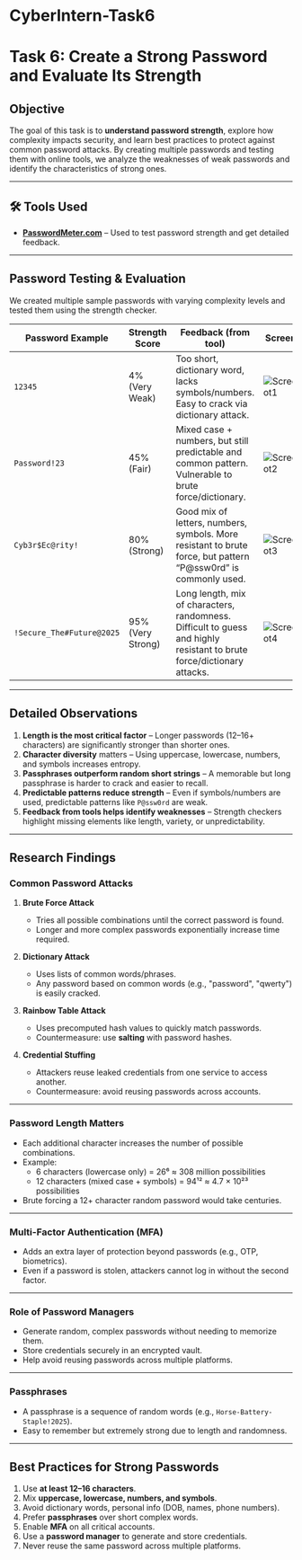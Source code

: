 # CyberIntern-Task6

#  Task 6: Create a Strong Password and Evaluate Its Strength

##  Objective
The goal of this task is to **understand password strength**, explore how complexity impacts security, and learn best practices to protect against common password attacks. By creating multiple passwords and testing them with online tools, we analyze the weaknesses of weak passwords and identify the characteristics of strong ones.  

---

## 🛠 Tools Used
- **[PasswordMeter.com](https://www.passwordmeter.com/)** – Used to test password strength and get detailed feedback.    

---

##  Password Testing & Evaluation

We created multiple sample passwords with varying complexity levels and tested them using the strength checker.  

| Password Example | Strength Score | Feedback (from tool) | Screenshot |
|------------------|----------------|-----------------------|------------|
| `12345`   | 4% (Very Weak)     | Too short, dictionary word, lacks symbols/numbers. Easy to crack via dictionary attack. | ![Screenshot1](screenshots/screen1.png) |
| `Password!23`    | 45% (Fair)     | Mixed case + numbers, but still predictable and common pattern. Vulnerable to brute force/dictionary. | ![Screenshot2](screenshots/screen2.png) |
| `Cyb3r$Ec@rity!`    | 80% (Strong)   | Good mix of letters, numbers, symbols. More resistant to brute force, but pattern “P@ssw0rd” is commonly used. | ![Screenshot3](screenshots/screen3.png) |
| `!Secure_The#Future@2025` | 95% (Very Strong) | Long length, mix of characters, randomness. Difficult to guess and highly resistant to brute force/dictionary attacks. | ![Screenshot4](screenshots/screen4.png) |

---

##  Detailed Observations
1. **Length is the most critical factor** – Longer passwords (12–16+ characters) are significantly stronger than shorter ones.  
2. **Character diversity** matters – Using uppercase, lowercase, numbers, and symbols increases entropy.  
3. **Passphrases outperform random short strings** – A memorable but long passphrase is harder to crack and easier to recall.  
4. **Predictable patterns reduce strength** – Even if symbols/numbers are used, predictable patterns like `P@ssw0rd` are weak.  
5. **Feedback from tools helps identify weaknesses** – Strength checkers highlight missing elements like length, variety, or unpredictability.  

---

##  Research Findings

###  Common Password Attacks
1. **Brute Force Attack**  
   - Tries all possible combinations until the correct password is found.  
   - Longer and more complex passwords exponentially increase time required.  

2. **Dictionary Attack**  
   - Uses lists of common words/phrases.  
   - Any password based on common words (e.g., "password", "qwerty") is easily cracked.  

3. **Rainbow Table Attack**  
   - Uses precomputed hash values to quickly match passwords.  
   - Countermeasure: use **salting** with password hashes.  

4. **Credential Stuffing**  
   - Attackers reuse leaked credentials from one service to access another.  
   - Countermeasure: avoid reusing passwords across accounts.  

---

###  Password Length Matters
- Each additional character increases the number of possible combinations.  
- Example:  
  - 6 characters (lowercase only) = 26⁶ ≈ 308 million possibilities  
  - 12 characters (mixed case + symbols) = 94¹² ≈ 4.7 × 10²³ possibilities  
- Brute forcing a 12+ character random password would take centuries.  

---

###  Multi-Factor Authentication (MFA)
- Adds an extra layer of protection beyond passwords (e.g., OTP, biometrics).  
- Even if a password is stolen, attackers cannot log in without the second factor.  

---

###  Role of Password Managers
- Generate random, complex passwords without needing to memorize them.  
- Store credentials securely in an encrypted vault.  
- Help avoid reusing passwords across multiple platforms.  

---

###  Passphrases
- A passphrase is a sequence of random words (e.g., `Horse-Battery-Staple!2025`).  
- Easy to remember but extremely strong due to length and randomness.  

---

##  Best Practices for Strong Passwords
1. Use **at least 12–16 characters**.  
2. Mix **uppercase, lowercase, numbers, and symbols**.  
3. Avoid dictionary words, personal info (DOB, names, phone numbers).  
4. Prefer **passphrases** over short complex words.  
5. Enable **MFA** on all critical accounts.  
6. Use a **password manager** to generate and store credentials.  
7. Never reuse the same password across multiple platforms.  



